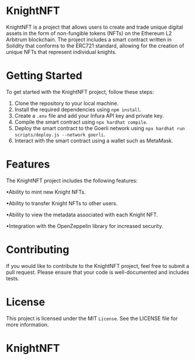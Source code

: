 # KnightNFT
KnightNFT is a project that allows users to create and trade unique digital assets in the form of non-fungible tokens (NFTs) on the Ethereum L2 Arbitrum blockchain. The project includes a smart contract written in Solidity that conforms to the ERC721 standard, allowing for the creation of unique NFTs that represent individual knights.

# Getting Started
To get started with the KnightNFT project, follow these steps:

1. Clone the repository to your local machine.
2. Install the required dependencies using `npm install`.
3. Create a `.env` file and add your Infura API key and private key.
4. Compile the smart contract using `npx hardhat compile`.
5. Deploy the smart contract to the Goerli network using `npx hardhat run  scripts/deploy.js --network goerli`.
6. Interact with the smart contract using a wallet such as MetaMask.

# Features
The KnightNFT project includes the following features:

•Ability to mint new Knight NFTs.

•Ability to transfer Knight NFTs to other users.

•Ability to view the metadata associated with each Knight NFT.

•Integration with the OpenZeppelin library for increased security.

# Contributing
If you would like to contribute to the KnightNFT project, feel free to submit a pull request. Please ensure that your code is well-documented and includes tests.

# License
This project is licensed under the MIT `License`. See the LICENSE file for more information.
# KnightNFT
